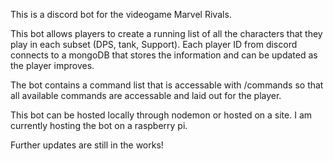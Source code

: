 This is a discord bot for the videogame Marvel Rivals.

This bot allows players to create a running list of all the characters that they play in each subset (DPS, tank, Support).
Each player ID from discord connects to a mongoDB that stores the information and can be updated as the player improves.


The bot contains a command list that is accessable with /commands so that all available commands are accessable and laid out for the player.

This bot can be hosted locally through nodemon or hosted on a site. I am currently hosting the bot on a raspberry pi.

Further updates are still in the works! 
